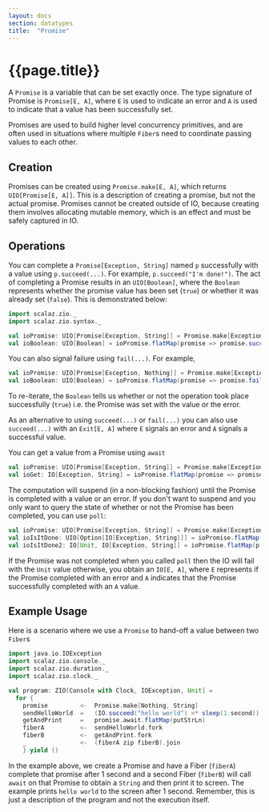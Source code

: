 ```yaml
---
layout: docs
section: datatypes
title:  "Promise"
---
```


# {{page.title}}

A `Promise` is a variable that can be set exactly once. The type signature of Promise is `Promise[E, A]`, where `E` is
used to indicate an error and `A` is used to indicate that a value has been successfully set.

Promises are used to build higher level concurrency primitives, and are often used in situations where multiple `Fiber`s
need to coordinate passing values to each other.

## Creation

Promises can be created using `Promise.make[E, A]`, which returns `UIO[Promise[E, A]]`. This is a description of creating a promise, but not the actual promise. Promises cannot be created outside of IO, because creating them involves allocating mutable memory, which is an effect and must be safely captured in IO.

## Operations

You can complete a `Promise[Exception, String]` named `p` successfully with a value using `p.succeed(...)`.
For example, `p.succeed("I'm done!")`. The act of completing a Promise results in an `UIO[Boolean]`, where
the `Boolean` represents whether the promise value has been set (`true`) or whether it was already set (`false`).
This is demonstrated below:

```scala mdoc:silent
import scalaz.zio._
import scalaz.zio.syntax._
```

```scala mdoc:silent
val ioPromise: UIO[Promise[Exception, String]] = Promise.make[Exception, String]
val ioBoolean: UIO[Boolean] = ioPromise.flatMap(promise => promise.succeed("I'm done"))
```

You can also signal failure using `fail(...)`. For example,

```scala mdoc:silent
val ioPromise: UIO[Promise[Exception, Nothing]] = Promise.make[Exception, Nothing]
val ioBoolean: UIO[Boolean] = ioPromise.flatMap(promise => promise.fail(new Exception("boom")))
```

To re-iterate, the `Boolean` tells us whether or not the operation took place successfully (`true`) i.e. the Promise
was set with the value or the error.

As an alternative to using `succeed(...)` or `fail(...)` you can also use `succeed(...)` with an `Exit[E, A]` where
`E` signals an error and `A` signals a successful value.

You can get a value from a Promise using `await`

```scala mdoc:silent
val ioPromise: UIO[Promise[Exception, String]] = Promise.make[Exception, String]
val ioGet: IO[Exception, String] = ioPromise.flatMap(promise => promise.await)
```

The computation will suspend (in a non-blocking fashion) until the Promise is completed with a value or an error.
If you don't want to suspend and you only want to query the state of whether or not the Promise has been completed,
you can use `poll`:

```scala mdoc:silent
val ioPromise: UIO[Promise[Exception, String]] = Promise.make[Exception, String]
val ioIsItDone: UIO[Option[IO[Exception, String]]] = ioPromise.flatMap(p => p.poll)
val ioIsItDone2: IO[Unit, IO[Exception, String]] = ioPromise.flatMap(p => p.poll.get)
```

If the Promise was not completed when you called `poll` then the IO will fail with the `Unit` value otherwise,
you obtain an `IO[E, A]`, where `E` represents if the Promise completed with an error and `A` indicates
that the Promise successfully completed with an `A` value.

## Example Usage
Here is a scenario where we use a `Promise` to hand-off a value between two `Fiber`s

```scala mdoc:silent
import java.io.IOException
import scalaz.zio.console._
import scalaz.zio.duration._
import scalaz.zio.clock._

val program: ZIO[Console with Clock, IOException, Unit] = 
  for {
    promise         <-  Promise.make[Nothing, String]
    sendHelloWorld  =   (IO.succeed("hello world") <* sleep(1.second)).flatMap(promise.succeed)
    getAndPrint     =   promise.await.flatMap(putStrLn)
    fiberA          <-  sendHelloWorld.fork
    fiberB          <-  getAndPrint.fork
    _               <-  (fiberA zip fiberB).join
    } yield ()
```

In the example above, we create a Promise and have a Fiber (`fiberA`) complete that promise after 1 second and a second
Fiber (`fiberB`) will call `await` on that Promise to obtain a `String` and then print it to screen. The example prints
`hello world` to the screen after 1 second. Remember, this is just a description of the program and not the execution
itself.
